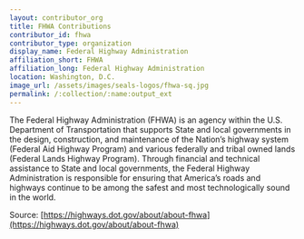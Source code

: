 ```yaml
---
layout: contributor_org
title: FHWA Contributions
contributor_id: fhwa
contributor_type: organization
display_name: Federal Highway Administration
affiliation_short: FHWA
affiliation_long: Federal Highway Administration
location: Washington, D.C.
image_url: /assets/images/seals-logos/fhwa-sq.jpg
permalink: /:collection/:name:output_ext
---
```

The Federal Highway Administration (FHWA) is an agency within the U.S. Department of Transportation that supports State and local governments in the design, construction, and maintenance of the Nation’s highway system (Federal Aid Highway Program) and various federally and tribal owned lands (Federal Lands Highway Program). Through financial and technical assistance to State and local governments, the Federal Highway Administration is responsible for ensuring that America’s roads and highways continue to be among the safest and most technologically sound in the world.

Source: [https://highways.dot.gov/about/about-fhwa](https://highways.dot.gov/about/about-fhwa)
